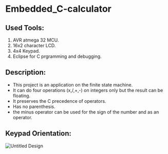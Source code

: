 # Embedded_C-calculator
## Used Tools:
1. AVR atmega 32 MCU.
2. 16x2 character LCD.
3.  4x4 Keypad.
4. Eclipse for C prgramming and debugging.

## Description:
- This project is an application on the finite state machine.
- It can do four operations (x,/,+,-) on integers only but the result can be floating.
- It preserves the C precedence of operators.
- Has no parenthesis.
- the minus operator can be used for the sign of the number and as an operator.
## Keypad Orientation:
![Untitled Design](https://user-images.githubusercontent.com/87082462/194778733-310e5ae8-2ca7-4353-9484-7abda3c490cb.png)

